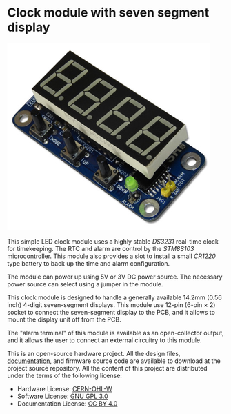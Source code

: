 # Clock module with seven segment display

![Front view of the clock module](https://raw.githubusercontent.com/srikit/ssd-clock-module/main/resources/images/ssd-clock-module-front-small.jpg)

This simple LED clock module uses a highly stable *DS3231* real-time clock for timekeeping. The RTC and alarm are control by the *STM8S103* microcontroller. This module also provides a slot to install a small *CR1220* type battery to back up the time and alarm configuration. 

The module can power up using 5V or 3V DC power source. The necessary power source can select using a jumper in the module.

This clock module is designed to handle a generally available 14.2mm (0.56 inch) 4-digit seven-segment displays. This module use 12-pin (6-pin × 2) socket to connect the seven-segment display to the PCB, and it allows to mount the display unit off from the PCB.

The "alarm terminal" of this module is available as an open-collector output, and it allows the user to connect an external circuitry to this module.

This is an open-source hardware project. All the design files, [documentation](https://github.com/srikit/ssd-clock-module/wiki), and firmware source code are available to download at the project source repository. All the content of this project are distributed under the terms of the following license:

* Hardware License: [CERN-OHL-W](https://opensource.org/CERN-OHL-W)
* Software License: [GNU GPL 3.0](https://github.com/srikit/ssd-clock-module/blob/main/LICENSE)
* Documentation License: [CC BY 4.0](https://creativecommons.org/licenses/by/4.0)
